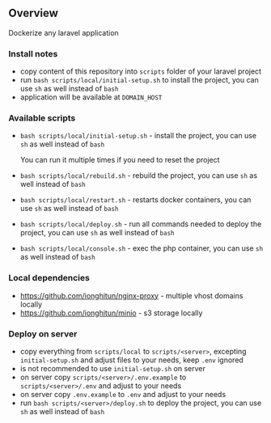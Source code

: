 ## Overview

Dockerize any laravel application

### Install notes

- copy content of this repository into `scripts` folder of your laravel project
- run `bash scripts/local/initial-setup.sh` to install the project, you can use `sh` as well instead of `bash`
- application will be available at `DOMAIN_HOST`

### Available scripts

- `bash scripts/local/initial-setup.sh` - install the project, you can use `sh` as well instead of `bash`

  You can run it multiple times if you need to reset the project


- `bash scripts/local/rebuild.sh` - rebuild the project, you can use `sh` as well instead of `bash`
- `bash scripts/local/restart.sh` - restarts docker containers, you can use `sh` as well instead of `bash`
- `bash scripts/local/deploy.sh` - run all commands needed to deploy the project, you can use `sh` as well instead of `bash`
- `bash scripts/local/console.sh` - exec the php container, you can use `sh` as well instead of `bash`

### Local dependencies

- https://github.com/ionghitun/nginx-proxy - multiple vhost domains locally
- https://github.com/ionghitun/minio - s3 storage locally

### Deploy on server

- copy everything from `scripts/local` to `scripts/<server>`, excepting `initial-setup.sh` and adjust files to your needs, keep `.env` ignored
- is not recommended to use `initial-setup.sh` on server
- on server copy `scripts/<server>/.env.example` to `scripts/<server>/.env` and adjust to your needs
- on server copy `.env.example` to `.env` and adjust to your needs
- run `bash scripts/<server>/deploy.sh` to deploy the project, you can use `sh` as well instead of `bash`
